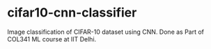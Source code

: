 # cifar10-cnn-classifier
Image classification of CIFAR-10 dataset using CNN. Done as Part of COL341 ML course at IIT Delhi.
